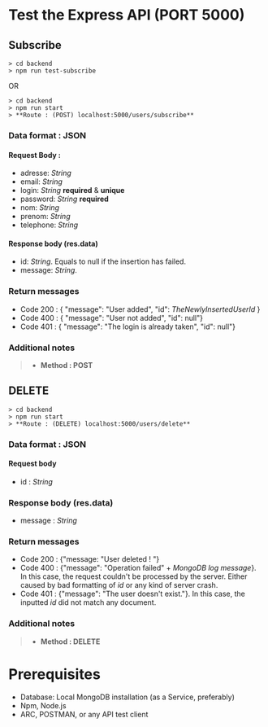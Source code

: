 # Test the Express API (PORT 5000)

## Subscribe 

```
> cd backend
> npm run test-subscribe
```

OR 

```
> cd backend 
> npm run start
> **Route : (POST) localhost:5000/users/subscribe**
``` 

### Data format : JSON

#### Request Body : 

- adresse: *String* 
- email: *String* 
- login: *String* **required** & **unique**
- password: *String* **required**
- nom: *String*
- prenom: *String* 
- telephone: *String*

#### Response body (res.data)

- id: *String*. Equals to null if the insertion has failed. 
- message: *String*. 

### Return messages

- Code 200 : { "message": "User added", "id": *TheNewlyInsertedUserId* }
- Code 400 : { "message": "User not added", "id": null"}
- Code 401 : { "message": "The login is already taken", "id": null"}


### Additional notes

> - **Method : POST**

## DELETE

```
> cd backend 
> npm run start
> **Route : (DELETE) localhost:5000/users/delete**
```

### Data format : JSON

#### Request body 

- id : *String*

### Response body (res.data)

- message : *String*

### Return messages 

- Code 200 : {"message: "User deleted ! "}
- Code 400 : {"message": "Operation failed" + *MongoDB log message*}. In this case, the request couldn't be processed by the server. Either caused by bad formatting of *id* or any kind of server crash. 
- Code 401 : {"message": "The user doesn't exist."}. In this case, the inputted *id* did not match any document. 

### Additional notes

> - **Method : DELETE**

# Prerequisites

- Database: Local MongoDB installation (as a Service, preferably)
- Npm, Node.js
- ARC, POSTMAN, or any API test client